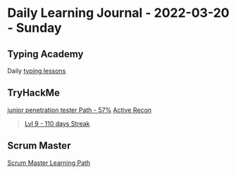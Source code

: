 # Daily Learning Journal - 2022-03-20 - Sunday

## Typing Academy

Daily [typing lessons](https://www.typing.academy/typing-tutor/lessons)

## TryHackMe

[junior penetration tester Path - 57%](https://tryhackme.com/path/outline/jrpenetrationtester)
[Active Recon](https://tryhackme.com/room/activerecon)

> [Lvl 9 - 110 days Streak](https://tryhackme.com/p/Universalamateur)

## Scrum Master

[Scrum Master Learning Path](https://www.scrum.org/pathway/scrum-master)
